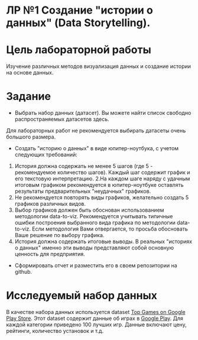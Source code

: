# ЛР №1 Создание "истории о данных" (Data Storytelling).

# Цель лабораторной работы

Изучение различных методов визуализация данных и создание истории на основе данных.

# Задание

* Выбрать набор данных (датасет). Вы можете найти список свободно распространяемых датасетов здесь.

Для лабораторных работ не рекомендуется выбирать датасеты очень большого размера.

* Создать "историю о данных" в виде юпитер-ноутбука, с учетом следующих требований:

1. История должна содержать не менее 5 шагов (где 5 - рекомендуемое количество шагов). Каждый шаг содержит график и его текстовую интерпретацию.
2.На каждом шаге наряду с удачным итоговым графиком рекомендуется в юпитер-ноутбуке оставлять результаты предварительных "неудачных" графиков.
3. Не рекомендуется повторять виды графиков, желательно создать 5 графиков различных видов.
4. Выбор графиков должен быть обоснован использованием методологии data-to-viz. Рекомендуется учитывать типичные ошибки построения выбранного вида графика по методологии data-to-viz. Если методология Вами отвергается, то просьба обосновать Ваше решение по выбору графика.
5. История должна содержать итоговые выводы. В реальных "историях о данных" именно эти выводы представляют собой основную ценность для предприятия.

* Сформировать отчет и разместить его в своем репозитории на github.


# Исследуемый набор данных

В качестве набора данных используется dataset [Top Games on Google Play Store](https://www.kaggle.com/datasets/dhruvildave/top-play-store-games).
Этот dataset содержит данные об играх в [Google Play](https://play.google.com). Для каждой категории приведено 100 лучших игр. Данные включают цену, рейтинги, количество установок и т.д.
